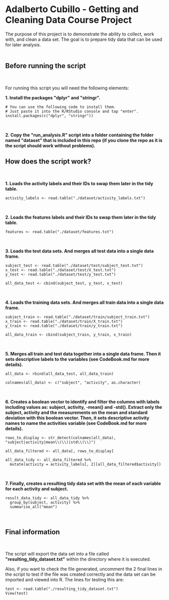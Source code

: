 # Adalberto Cubillo - Getting and Cleaning Data Course Project

The purpose of this project is to demonstrate the ability to collect, work with, and clean a data set. The goal is to prepare tidy data that can be used for later analysis.  
<br>

## Before running the script
<br>

For running this script you will need the following elements:
<br>

__1. Install the packages "dplyr" and "stringr".__

```{r}
# You can use the following code to install them. 
# Just paste it into the R/RStudio console and tap "enter". 
install.packages(c("dplyr", "stringr"))
```
<br>

__2. Copy the "run_analysis.R" script into a folder containing the folder named "dataset" that is included in this repo (if you clone the repo as it is the script should work without problems).__

## How does the script work?
<br>

__1. Loads the activity labels and their IDs to swap them later in the tidy table.__
```{r}
activity_labels <- read.table("./dataset/activity_labels.txt")
```
<br>

__2. Loads the features labels and their IDs to swap them later in the tidy table.__
```{r}
features <- read.table("./dataset/features.txt")
```
<br>

__3. Loads the test data sets. And merges all test data into a single data frame.__
```{r}
subject_test <- read.table("./dataset/test/subject_test.txt")
x_test <- read.table("./dataset/test/X_test.txt")
y_test <- read.table("./dataset/test/y_test.txt")

all_data_test <- cbind(subject_test, y_test, x_test)
```
<br>

__4. Loads the training data sets. And merges all train data into a single data frame.__
```{r}
subject_train <- read.table("./dataset/train/subject_train.txt")
x_train <- read.table("./dataset/train/X_train.txt")
y_train <- read.table("./dataset/train/y_train.txt")

all_data_train <- cbind(subject_train, y_train, x_train)
```
<br>

__5. Merges all train and test data together into a single data frame. Then it sets descriptive labels to the variables (see CodeBook.md for more details).__
```{r}
all_data <- rbind(all_data_test, all_data_train)

colnames(all_data) <- c("subject", "activity", as.character(
```
<br>

__6. Creates a boolean vector to identify and filter the columns with labels including values as: subject, activity, -mean() and -std(). Extract only the subject, activity and the measurements on the mean and standard deviation with this boolean vector. Then, it sets descriptive activity names to name the activities variable (see CodeBook.md for more details).__
```{r}
rows_to_display <- str_detect(colnames(all_data), "subject|activity|mean\\(\\)|std\\(\\)")

all_data_filtered <- all_data[, rows_to_display]

all_data_tidy <- all_data_filtered %>%
  mutate(activity = activity_labels[, 2][all_data_filtered$activity])
```
<br>

__7. Finally, creates a resulting tidy data set with the mean of each variable for each activity and subject.__
```{r}
result_data_tidy <- all_data_tidy %>%
  group_by(subject, activity) %>%
  summarise_all("mean")
```
<br>

## Final information
<br>

The script will export the data set into a file called __"resulting_tidy_dataset.txt"__ within the directory where it is executed.  

Also, if you want to check the file generated, uncomment the 2 final lines in the script to test if the file was created correctly and the data set can be imported and viewed into R. The lines for testing this are:  
```{r}
test <- read.table("./resulting_tidy_dataset.txt")
View(test)
```
<br>